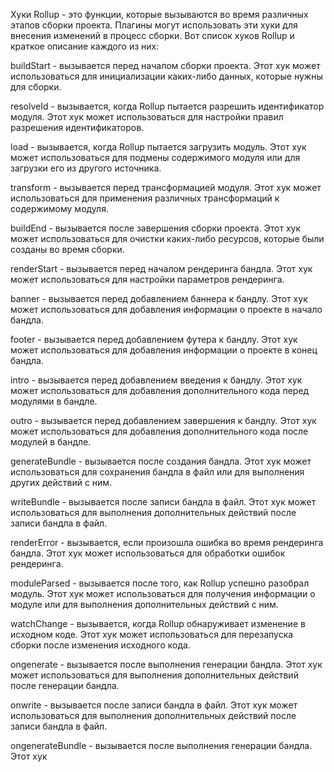 Хуки Rollup - это функции, которые вызываются во время различных этапов сборки проекта. Плагины могут использовать эти хуки для внесения изменений в процесс сборки. Вот список хуков Rollup и краткое описание каждого из них:

buildStart - вызывается перед началом сборки проекта. Этот хук может использоваться для инициализации каких-либо данных, которые нужны для сборки.

resolveId - вызывается, когда Rollup пытается разрешить идентификатор модуля. Этот хук может использоваться для настройки правил разрешения идентификаторов.

load - вызывается, когда Rollup пытается загрузить модуль. Этот хук может использоваться для подмены содержимого модуля или для загрузки его из другого источника.

transform - вызывается перед трансформацией модуля. Этот хук может использоваться для применения различных трансформаций к содержимому модуля.

buildEnd - вызывается после завершения сборки проекта. Этот хук может использоваться для очистки каких-либо ресурсов, которые были созданы во время сборки.

renderStart - вызывается перед началом рендеринга бандла. Этот хук может использоваться для настройки параметров рендеринга.

banner - вызывается перед добавлением баннера к бандлу. Этот хук может использоваться для добавления информации о проекте в начало бандла.

footer - вызывается перед добавлением футера к бандлу. Этот хук может использоваться для добавления информации о проекте в конец бандла.

intro - вызывается перед добавлением введения к бандлу. Этот хук может использоваться для добавления дополнительного кода перед модулями в бандле.

outro - вызывается перед добавлением завершения к бандлу. Этот хук может использоваться для добавления дополнительного кода после модулей в бандле.

generateBundle - вызывается после создания бандла. Этот хук может использоваться для сохранения бандла в файл или для выполнения других действий с ним.

writeBundle - вызывается после записи бандла в файл. Этот хук может использоваться для выполнения дополнительных действий после записи бандла в файл.

renderError - вызывается, если произошла ошибка во время рендеринга бандла. Этот хук может использоваться для обработки ошибок рендеринга.

moduleParsed - вызывается после того, как Rollup успешно разобрал модуль. Этот хук может использоваться для получения информации о модуле или для выполнения дополнительных действий с ним.

watchChange - вызывается, когда Rollup обнаруживает изменение в исходном коде. Этот хук может использоваться для перезапуска сборки после изменения исходного кода.

ongenerate - вызывается после выполнения генерации бандла. Этот хук может использоваться для выполнения дополнительных действий после генерации бандла.

onwrite - вызывается после записи бандла в файл. Этот хук может использоваться для выполнения дополнительных действий после записи бандла в файл.

ongenerateBundle - вызывается после выполнения генерации бандла. Этот хук

